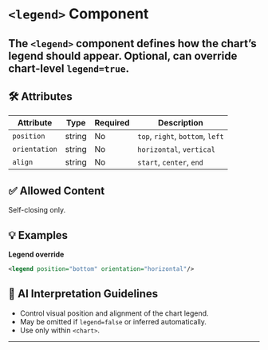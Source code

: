 # `<legend>` Component

The `<legend>` component defines how the chart’s legend should appear. Optional, can override chart-level `legend=true`.
---

## 🛠 Attributes
| Attribute | Type | Required | Description |
|-----------|------|----------|-------------|
| `position` | string | No | `top`, `right`, `bottom`, `left` |
| `orientation` | string | No | `horizontal`, `vertical` |
| `align` | string | No | `start`, `center`, `end` |

## ✅ Allowed Content
Self-closing only.

## 💡 Examples
**Legend override**
```xml
<legend position="bottom" orientation="horizontal"/>
```

## 🧩 AI Interpretation Guidelines
- Control visual position and alignment of the chart legend.
- May be omitted if `legend=false` or inferred automatically.
- Use only within `<chart>`.
---